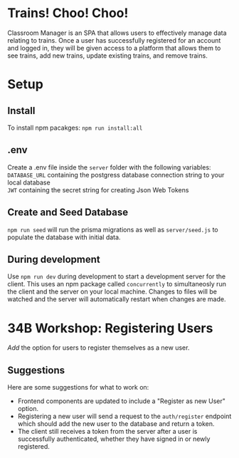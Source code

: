 # Trains! Choo! Choo!

Classroom Manager is an SPA that allows users to effectively manage data relating to trains. Once a user has successfully registered for an account and logged in, they will be given access to a platform that allows them to see trains, add new trains, update existing trains, and remove trains.

# Setup

## Install
To install npm pacakges: `npm run install:all`

## .env
Create a .env file inside the `server` folder with the following variables:  
`DATABASE_URL` containing the postgress database connection string to your local database  
`JWT` containing the secret string for creating Json Web Tokens

## Create and Seed Database
`npm run seed` will run the prisma migrations as well as `server/seed.js` to populate the database with initial data.

## During development
Use `npm run dev` during development to start a development server for the client. This uses an npm package called `concurrently` to simultaneosly run the client and the server on your local machine. Changes to files will be watched and the server will automatically restart when changes are made.


# 34B Workshop: Registering Users

_Add_ the option for users to register themselves as a new user.

## Suggestions

Here are some suggestions for what to work on:

- Frontend components are updated to include a "Register as new User" option.
- Registering a new user will send a request to the `auth/register` endpoint which should add the new user to the database and return a token.
- The client still receives a token from the server after a user is successfully authenticated, whether they have signed in or newly registered.
